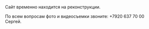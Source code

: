 Сайт временно находится на реконструкции.

По всем вопросам фото и видеосъемки звоните: +7920 637 70 00 Сергей.
